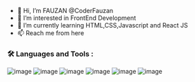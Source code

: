 - 👋 Hi, I’m FAUZAN @CoderFauzan
- 👀 I’m interested in FrontEnd Development
- 🌱 I’m currently learning HTML,CSS,Javascript and React JS
- 📫 Reach me from here


### :hammer_and_wrench: Languages and Tools :
![image](https://user-images.githubusercontent.com/90621630/199698945-1329e83d-1f47-456d-978d-bd54f81c110a.png)
![image](https://user-images.githubusercontent.com/90621630/199699114-ce40eeab-ab46-4523-b5d5-b373c6902d55.png)
![image](https://user-images.githubusercontent.com/90621630/199699153-dcb8bc9c-2b23-46b0-becd-3ac82193b463.png)
![image](https://user-images.githubusercontent.com/90621630/199699171-21b581d4-57cf-48e5-b778-fa6d70a03b14.png)
![image](https://user-images.githubusercontent.com/90621630/199699291-134d1fef-90c0-4831-8ab5-e44657cf6b52.png)
![image](https://user-images.githubusercontent.com/90621630/199699330-ac88ab17-3832-44dd-a85f-f51d8d50c6c2.png)


<!---
CoderFauzan/CoderFauzan is a ✨ special ✨ repository because its `README.md` (this file) appears on your GitHub profile.
You can click the Preview link to take a look at your changes.
--->
